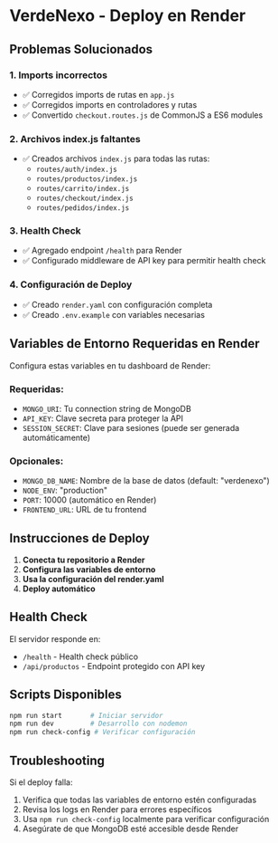 # VerdeNexo - Deploy en Render

## Problemas Solucionados

### 1. Imports incorrectos
- ✅ Corregidos imports de rutas en `app.js`
- ✅ Corregidos imports en controladores y rutas
- ✅ Convertido `checkout.routes.js` de CommonJS a ES6 modules

### 2. Archivos index.js faltantes
- ✅ Creados archivos `index.js` para todas las rutas:
  - `routes/auth/index.js`
  - `routes/productos/index.js`
  - `routes/carrito/index.js`
  - `routes/checkout/index.js`
  - `routes/pedidos/index.js`

### 3. Health Check
- ✅ Agregado endpoint `/health` para Render
- ✅ Configurado middleware de API key para permitir health check

### 4. Configuración de Deploy
- ✅ Creado `render.yaml` con configuración completa
- ✅ Creado `.env.example` con variables necesarias

## Variables de Entorno Requeridas en Render

Configura estas variables en tu dashboard de Render:

### Requeridas:
- `MONGO_URI`: Tu connection string de MongoDB
- `API_KEY`: Clave secreta para proteger la API
- `SESSION_SECRET`: Clave para sesiones (puede ser generada automáticamente)

### Opcionales:
- `MONGO_DB_NAME`: Nombre de la base de datos (default: "verdenexo")
- `NODE_ENV`: "production"
- `PORT`: 10000 (automático en Render)
- `FRONTEND_URL`: URL de tu frontend

## Instrucciones de Deploy

1. **Conecta tu repositorio a Render**
2. **Configura las variables de entorno**
3. **Usa la configuración del render.yaml**
4. **Deploy automático**

## Health Check

El servidor responde en:
- `/health` - Health check público
- `/api/productos` - Endpoint protegido con API key

## Scripts Disponibles

```bash
npm run start       # Iniciar servidor
npm run dev         # Desarrollo con nodemon
npm run check-config # Verificar configuración
```

## Troubleshooting

Si el deploy falla:

1. Verifica que todas las variables de entorno estén configuradas
2. Revisa los logs en Render para errores específicos
3. Usa `npm run check-config` localmente para verificar configuración
4. Asegúrate de que MongoDB esté accesible desde Render